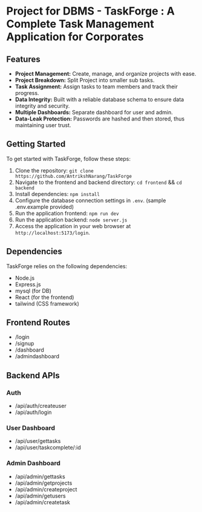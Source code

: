 # Project for DBMS - TaskForge : A Complete Task Management Application for Corporates

## Features

- **Project Management:** Create, manage, and organize projects with ease.
- **Project Breakdown:** Split Project into smaller sub tasks.
- **Task Assignment:** Assign tasks to team members and track their progress.
- **Data Integrity:** Built with a reliable database schema to ensure data integrity and security.
- **Multiple Dashboards:** Separate dashboard for user and admin. 
- **Data-Leak Protection:** Passwords are hashed and then stored, thus maintaining user trust.

## Getting Started

To get started with TaskForge, follow these steps:

1. Clone the repository: `git clone https://github.com/AntrikshNarang/TaskForge`
2. Navigate to the frontend and backend directory: `cd frontend` && `cd backend`
3. Install dependencies: `npm install`
4. Configure the database connection settings in `.env`. (sample .env.example provided)
5. Run the application frontend: `npm run dev`
5. Run the application backend: `node server.js`
6. Access the application in your web browser at `http://localhost:5173/login`.

## Dependencies

TaskForge relies on the following dependencies:

- Node.js
- Express.js
- mysql (for DB)
- React (for the frontend)
- tailwind (CSS framework)

## Frontend Routes
- /login
- /signup
- /dashboard
- /admindashboard

## Backend APIs
### Auth
- /api/auth/createuser
- /api/auth/login
### User Dashboard
- /api/user/gettasks
- /api/user/taskcomplete/:id
### Admin Dashboard
- /api/admin/gettasks
- /api/admin/getprojects
- /api/admin/createproject
- /api/admin/getusers
- /api/admin/createtask